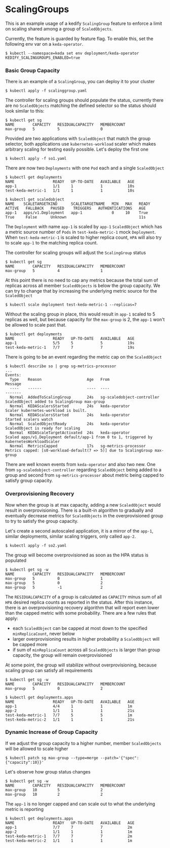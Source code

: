 # ScalingGroups

This is an example usage of a kedify `ScalingGroup` feature to enforce a limit on scaling shared among a group of `ScaledObjects`.

Currently, the feature is guarded by feature flag. To enable this, set the following env var on a `keda-operator`.
```
$ kubectl --namespace=keda set env deployment/keda-operator KEDIFY_SCALINGGROUPS_ENABLED=true
```

### Basic Group Capacity

There is an example of a `ScalingGroup`, you can deploy it to your cluster
```
$ kubectl apply -f scalinggroup.yaml
```

The controller for scaling groups should populate the status, currently there are no `ScaledObjects` matching the defined selector
so the status should look similar to this:
```
$ kubectl get sg
NAME        CAPACITY   RESIDUALCAPACITY   MEMBERCOUNT
max-group   5          5                  0
```

Provided are two applications with `ScaledObject` that match the group selector, both applications use `kubernetes-workload` scaler
which makes arbitrary scaling for testing easily possible. Let's deploy the first one
```
$ kubectl apply -f so1.yaml
```
There are now two `Deployments` with one `Pod` each and a single `ScaledObject`
```
$ kubectl get deployments
NAME                 READY   UP-TO-DATE   AVAILABLE   AGE
app-1                1/1     1            1           10s
test-keda-metric-1   1/1     1            1           10s

$ kubectl get scaledobject
NAME    SCALETARGETKIND      SCALETARGETNAME   MIN   MAX   READY   ACTIVE   FALLBACK   PAUSED    TRIGGERS   AUTHENTICATIONS   AGE
app-1   apps/v1.Deployment   app-1             0     10    True    True     False      Unknown                                11s
```
The `Deployment` with name `app-1` is scaled by `app-1` `ScaledObject` which has a metric source number of `Pods` in `test-keda-metric-1`
mock `Deployment`. When `test-keda-metric-1` is scaled to higher replica count, `HPA` will also try to scale `app-1` to the matching replica
count.

The controller for scaling groups will adjust the `ScalingGroup` status
```
$ kubectl get sg
NAME        CAPACITY   RESIDUALCAPACITY   MEMBERCOUNT
max-group   5          4                  1
```

At this point there is no need to cap any metrics because the total sum of replicas across all member `ScaledObjects` is below
the group capacity. We can try to change that by increasing the underlying metric source for the `ScaledObject`
```
$ kubectl scale deployment test-keda-metric-1 --replicas=7
```

Without the scaling group in place, this would result in `app-1` scaled to 5 replicas as well, but because capacity for the `max-group`
is 2, the `app-1` won't be allowed to scale past that.

```
$ kubectl get deployments
NAME                 READY   UP-TO-DATE   AVAILABLE   AGE
app-1                5/5     5            5           19s
test-keda-metric-1   7/7     7            7           19s
```

There is going to be an event regarding the metric cap on the `ScaledObject`
```
$ kubectl describe so | grep sg-metrics-processor
...
Events:
  Type    Reason                    Age   From                        Message
  ----    ------                    ----  ----                        -------
  Normal  AddedToScalingGroup       24s   sg-scaledobject-controller  ScaledObject added to ScalingGroup max-group
  Normal  KEDAScalersStarted        24s   keda-operator               Scaler kubernetes-workload is built.
  Normal  KEDAScalersStarted        24s   keda-operator               Started scalers watch
  Normal  ScaledObjectReady         24s   keda-operator               ScaledObject is ready for scaling
  Normal  KEDAScaleTargetActivated  24s   keda-operator               Scaled apps/v1.Deployment default/app-1 from 0 to 1, triggered by kubernetesWorkloadScaler
  Normal  MetricsCapped             17s   sg-metrics-processor        Metrics capped: [s0-workload-default(7 => 5)] due to ScalingGroup max-group
```
There are well known events from `keda-operator` and also two new. One from `sg-scaledobject-controller` regarding `ScaledObject` being
added to a group and second from `sg-metrics-processor` about metric being capped to satisfy group capacity.

### Overprovisioning Recovery

Now when the group is at max capacity, adding a new `ScaledObject` would result in overprovisioning. There is a built-in algorithm to
gradually and eventually decrease metrics for `ScaledObjects` in the overprovisioned group to try to satisfy the group capacity.

Let's create a second autoscaled application, it is a mirror of the `app-1`, similar deployments, similar scaling triggers, only called `app-2`.
```
$ kubectl apply -f so2.yaml
```
The group will become overprovisioned as soon as the HPA status is populated
```
$ kubectl get sg -w
NAME        CAPACITY   RESIDUALCAPACITY   MEMBERCOUNT
max-group   5          0                  1
max-group   5          0                  2
max-group   5          -1                 2
```
The `RESIDUALCAPACITY` of a group is calculated as `CAPACITY` minus sum of all `HPA` desired replica counts as reported in the status.
After this instance, there is an overprovisioning recovery algorithm that will report even lower than the capped metric with some probability.
There are a few rules that apply:
* each `ScaledObject` can be capped at most down to the specified `minReplicaCount`, never below
* larger overprovisioning results in higher probability a `ScaledObject` will be capped more
* if sum of `minReplicaCount` across all `ScaledObjects` is larger than group capacity, the group will remain overprovisioned

At some point, the group will stabilize without overprovisioning, because scaling group can satisfy all requirements
```
$ kubectl get sg -w
NAME        CAPACITY   RESIDUALCAPACITY   MEMBERCOUNT
max-group   5          0                  2

$ kubectl get deployments.apps
NAME                 READY   UP-TO-DATE   AVAILABLE   AGE
app-1                4/4     1            1           1m
app-2                1/1     1            1           21s
test-keda-metric-1   7/7     5            5           1m
test-keda-metric-2   1/1     1            1           21s
```

### Dynamic Increase of Group Capacity
If we adjust the group capacity to a higher number, member `ScaledObjects` will be allowed to scale higher
```
$ kubectl patch sg max-group --type=merge --patch='{"spec":{"capacity":10}}'
```
Let's observe how group status changes
```
$ kubectl get sg -w
NAME        CAPACITY   RESIDUALCAPACITY   MEMBERCOUNT
max-group   10         5                  2
max-group   10         2                  2
```
The `app-1` is no longer capped and can scale out to what the underlying metric is reporting
```
$ kubectl get deployments.apps
NAME                 READY   UP-TO-DATE   AVAILABLE   AGE
app-1                7/7     7            7           2m
app-2                1/1     1            1           1m
test-keda-metric-1   7/7     7            7           2m
test-keda-metric-2   1/1     1            1           1m
```
